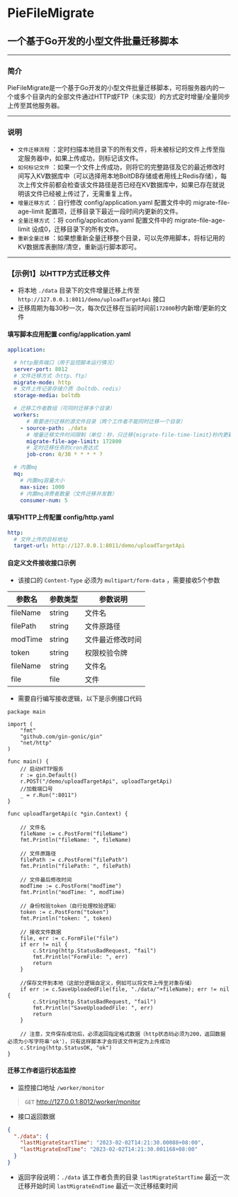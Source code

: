 # PieFileMigrate 
## 一个基于Go开发的小型文件批量迁移脚本

***

### 简介

PieFileMigrate是一个基于Go开发的小型文件批量迁移脚本，可将服务器内的一个或多个目录内的全部文件通过HTTP或FTP（未实现）的方式定时增量/全量同步上传至其他服务器。

***

### 说明

* `文件迁移流程` ：定时扫描本地目录下的所有文件，将未被标记的文件上传至指定服务器中，如果上传成功，则标记该文件。
* `如何标记文件` ：如果一个文件上传成功，则将它的完整路径及它的最近修改时间写入KV数据库中（可以选择用本地BoltDB存储或者用线上Redis存储），每次上传文件前都会检查该文件路径是否已经在KV数据库中，如果已存在就说明该文件已经被上传过了，无需重复上传。
* `增量迁移方式` ：自行修改 config/application.yaml 配置文件中的 migrate-file-age-limit 配置项，迁移目录下最近一段时间内更新的文件。
* `全量迁移方式` ：将 config/application.yaml 配置文件中的 migrate-file-age-limit 设成0，迁移目录下的所有文件。
* `重新全量迁移` ：如果想重新全量迁移整个目录，可以先停用脚本，将标记用的KV数据库表删除/清空，重新运行脚本即可。

***

### 【示例1】以HTTP方式迁移文件

* 将本地 `./data` 目录下的文件增量迁移上传至 `http://127.0.0.1:8011/demo/uploadTargetApi` 接口
* 迁移周期为每30秒一次，每次仅迁移在当前时间前`172800`秒内新增/更新的文件

#### 填写脚本应用配置 config/application.yaml

```yaml
application:

  # http服务端口（用于监控脚本运行情况）
  server-port: 8012
  # 文件迁移方式（http、ftp）
  migrate-mode: http
  # 文件上传记录存储介质（boltdb、redis）
  storage-media: boltdb

  # 迁移工作者数组（可同时迁移多个目录）
  workers:
      # 需要进行迁移的源文件目录（两个工作者不能同时迁移一个目录）
    - source-path: ./data
      # 增量迁移文件时间限制（单位：秒，只迁移{migrate-file-time-limit}秒内更新的文件）
      migrate-file-age-limit: 172800
      # 定时迁移任务的cron表达式
      job-cron: 0/30 * * * * ?

  # 内置mq
  mq:
    # 内置mq容量大小
    max-size: 1000
    # 内置mq消费者数量（文件迁移并发数）
    consumer-num: 5
```

#### 填写HTTP上传配置 config/http.yaml

```yaml
http:
  # 文件上传的目标地址
  target-url: http://127.0.0.1:8011/demo/uploadTargetApi
```

#### 自定义文件接收接口示例

* 该接口的 `Content-Type` 必须为 `multipart/form-data` ，需要接收5个参数

| 参数名      | 参数类型   | 参数说明     |
|----------|--------|----------|
| fileName | string | 文件名      |
| filePath | string | 文件原路径    |
| modTime  | string | 文件最近修改时间 |
| token    | string | 权限校验令牌   |
| fileName | string | 文件名      |
| file     | file   | 文件       |

* 需要自行编写接收逻辑，以下是示例接口代码

```
package main

import (
	"fmt"
	"github.com/gin-gonic/gin"
	"net/http"
)

func main() {
	// 启动HTTP服务
	r := gin.Default()
	r.POST("/demo/uploadTargetApi", uploadTargetApi)
	//加载端口号
	_ = r.Run(":8011")
}

func uploadTargetApi(c *gin.Context) {

	// 文件名
	fileName := c.PostForm("fileName")
	fmt.Println("fileName: ", fileName)

	// 文件原路径
	filePath := c.PostForm("filePath")
	fmt.Println("filePath: ", filePath)

	// 文件最后修改时间
	modTime := c.PostForm("modTime")
	fmt.Println("modTime: ", modTime)

	// 身份校验token（自行处理校验逻辑）
	token := c.PostForm("token")
	fmt.Println("token: ", token)

	// 接收文件数据
	file, err := c.FormFile("file")
	if err != nil {
		c.String(http.StatusBadRequest, "fail")
		fmt.Println("FormFile: ", err)
		return
	}
	
	//保存文件到本地（这部分逻辑自定义，例如可以将文件上传至对象存储）
	if err := c.SaveUploadedFile(file, "./data/"+fileName); err != nil {
		c.String(http.StatusBadRequest, "fail")
		fmt.Println("SaveUploadedFile: ", err)
		return
	}
	
	// 注意，文件保存成功后，必须返回指定格式数据（http状态码必须为200，返回数据必须为小写字符串'ok'），只有这样脚本才会将该文件判定为上传成功
	c.String(http.StatusOK, "ok")
}
```

#### 迁移工作者运行状态监控

* 监控接口地址 `/worker/monitor`

> `GET` http://127.0.0.1:8012/worker/monitor

* 接口返回数据

```json
{
  "./data": {
    "lastMigrateStartTime": "2023-02-02T14:21:30.00088+08:00",
    "lastMigrateEndTime": "2023-02-02T14:21:30.001168+08:00"
  }
}
```

* 返回字段说明：`./data` 该工作者负责的目录 `lastMigrateStartTime` 最近一次迁移开始时间 `lastMigrateEndTime` 最近一次迁移结束时间